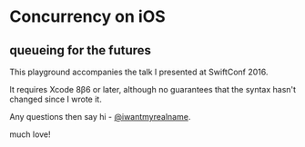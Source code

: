 # Concurrency on iOS
## queueing for the futures

This playground accompanies the talk I presented at SwiftConf 2016.

It requires Xcode 8β6 or later, although no guarantees that the syntax hasn't changed since I wrote it.

Any questions then say hi - [@iwantmyrealname](https://twitter.com/iwantmyrealname).

much love!
